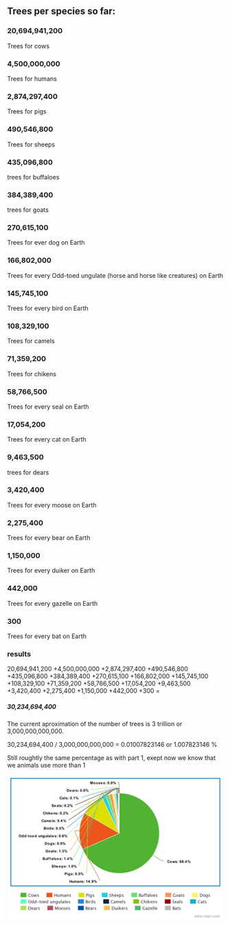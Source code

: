 ## Trees per species so far: ##

### 20,694,941,200 #### 
Trees for cows

### 4,500,000,000 #### 
Trees for humans

### 2,874,297,400 #### 
Trees for pigs

### 490,546,800 #### 
Trees for sheeps

### 435,096,800 ### 
trees for buffaloes

### 384,389,400 ### 
trees for goats

### 270,615,100 ### 
Trees for ever dog on Earth

### 166,802,000 ###
Trees for every Odd-toed ungulate (horse and horse like creatures) on Earth

### 145,745,100 ### 
Trees for every bird on Earth

### 108,329,100 #### 
Trees for camels

### 71,359,200 #### 
Trees for chikens

### 58,766,500 ### 
Trees for every seal on Earth

### 17,054,200 ### 
Trees for every cat on Earth

### 9,463,500 ### 
trees for dears

### 3,420,400 ### 
Trees for every moose on Earth

### 2,275,400 ###
Trees for every bear on Earth

### 1,150,000 ### 
Trees for every duiker on Earth

### 442,000 ### 
Trees for every gazelle on Earth

### 300 ### 
Trees for every bat on Earth

### results ###

20,694,941,200 +4,500,000,000 +2,874,297,400 +490,546,800 +435,096,800 +384,389,400 +270,615,100 +166,802,000 +145,745,100 +108,329,100 +71,359,200 +58,766,500 +17,054,200 +9,463,500 +3,420,400 +2,275,400 +1,150,000 +442,000 +300 =
##### 30,234,694,400 ######

The current aproximation of the number of trees is 3 trillion or 3,000,000,000,000.

30,234,694,400 / 3,000,000,000,000 = 0.01007823146 or 1.007823146 %

Still roughtly the same percentage as with part 1, exept now we know that we animals use more than 1

![alt text](Part_2.jpeg)
